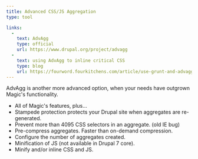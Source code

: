 ```yaml
---
title: Advanced CSS/JS Aggregation
type: tool

links:
  -
    text: AdvAgg
    type: official
    url: https://www.drupal.org/project/advagg
  -
    text: using AdvAgg to inline critical CSS
    type: blog
    url: https://fourword.fourkitchens.com/article/use-grunt-and-advagg-inline-critical-css-drupal-7-theme
---
```


AdvAgg is another more advanced option, when your needs have outgrown Magic's functionality.

* All of Magic's features, plus...
* Stampede protection protects your Drupal site when aggregates are re-generated.
* Prevent more than 4095 CSS selectors in an aggregate. (old IE bug)
* Pre-compress aggregates. Faster than on-demand compression.
* Configure the number of aggregates created.
* Minification of JS (not available in Drupal 7 core).
* Minify and/or inline CSS and JS.
